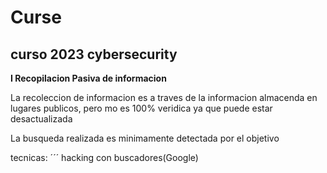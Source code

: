 # Curse
## curso 2023 cybersecurity

 **I Recopilacion Pasiva de informacion**
 
La recoleccion de informacion es a traves de la informacion almacenda en lugares publicos, pero mo es 100% veridica ya que puede estar desactualizada

La busqueda realizada es minimamente detectada por el objetivo

tecnicas:
´´´
hacking con buscadores(Google)